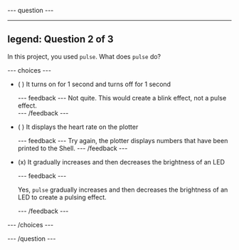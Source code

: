 
--- question ---

---
legend: Question 2 of 3
---

In this project, you used `pulse`. What does `pulse` do?

--- choices ---

- ( ) It turns on for 1 second and turns off for 1 second

  --- feedback --- Not quite. This would create a blink effect, not a pulse effect.  
  --- /feedback ---

- ( ) It displays the heart rate on the plotter

  --- feedback --- Try again, the plotter displays numbers that have been printed to the Shell. --- /feedback ---

- (x) It gradually increases and then decreases the brightness of an LED

  --- feedback ---

  Yes, `pulse` gradually increases and then decreases the brightness of an LED to create a pulsing effect.

  --- /feedback ---


--- /choices ---

--- /question ---
